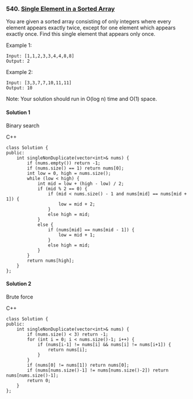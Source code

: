 ### 540\. [Single Element in a Sorted Array](https://leetcode.com/problems/single-element-in-a-sorted-array/)

You are given a sorted array consisting of only integers where every element appears exactly twice, except for one element which appears exactly once. Find this single element that appears only once.

 
Example 1:
```
Input: [1,1,2,3,3,4,4,8,8]
Output: 2
```
Example 2:
```
Input: [3,3,7,7,10,11,11]
Output: 10
```

Note: Your solution should run in O(log n) time and O(1) space.

#### Solution 1

Binary search

C++

```
class Solution {
public:
    int singleNonDuplicate(vector<int>& nums) {
        if (nums.empty()) return -1;
        if (nums.size() == 1) return nums[0];
        int low = 0, high = nums.size();
        while (low < high) {
            int mid = low + (high - low) / 2;
            if (mid % 2 == 0) {
                if (mid < nums.size() - 1 and nums[mid] == nums[mid + 1]) {
                    low = mid + 2;
                }
                else high = mid;
            }
            else {
                if (nums[mid] == nums[mid - 1]) {
                    low = mid + 1;
                }
                else high = mid;
            }
        }
        return nums[high];
    }
};
```

#### Solution 2

Brute force

C++

```
class Solution {
public:
	int singleNonDuplicate(vector<int>& nums) {
		if (nums.size() < 3) return -1;
		for (int i = 0; i < nums.size()-1; i++) {
			if (nums[i-1] != nums[i] && nums[i] != nums[i+1]) {
				return nums[i];
			}
		}
		if (nums[0] != nums[1]) return nums[0];
		if (nums[nums.size()-1] != nums[nums.size()-2]) return nums[nums.size()-1];
		return 0;
	}
};
```
